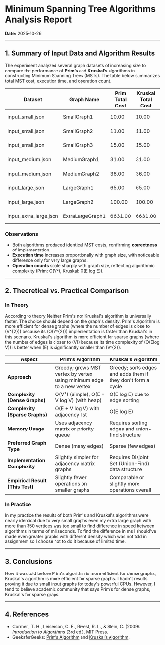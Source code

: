 # Minimum Spanning Tree Algorithms Analysis Report

**Date:** 2025-10-26

---

## 1. Summary of Input Data and Algorithm Results

The experiment analyzed several graph datasets of increasing size to compare the performance of **Prim’s** and **Kruskal’s** algorithms in constructing Minimum Spanning Trees (MSTs). The table below summarizes total MST cost, execution time, and operation count.

| Dataset              | Graph Name         | Prim Total Cost | Kruskal Total Cost | Prim Time (ms) | Kruskal Time (ms) | Prim Operations | Kruskal Operations | Equal Total Cost |
|----------------------|-------------------|-----------------|--------------------|----------------|--------------------|-----------------|--------------------|------------------|
| input_small.json     | SmallGraph1       | 10.00           | 10.00              | 4              | 1                  | 9               | 9                  | ✅ true |
| input_small.json     | SmallGraph2       | 11.00           | 11.00              | 0              | 0                  | 11              | 11                 | ✅ true |
| input_small.json     | SmallGraph3       | 15.00           | 15.00              | 0              | 0                  | 13              | 13                 | ✅ true |
| input_medium.json    | MediumGraph1      | 31.00           | 31.00              | 0              | 0                  | 23              | 23                 | ✅ true |
| input_medium.json    | MediumGraph2      | 36.00           | 36.00              | 0              | 0                  | 27              | 27                 | ✅ true |
| input_large.json     | LargeGraph1       | 65.00           | 65.00              | 0              | 0                  | 60              | 60                 | ✅ true |
| input_large.json     | LargeGraph2       | 100.00          | 100.00             | 1              | 1                  | 59              | 61                 | ✅ true |
| input_extra_large.json | ExtraLargeGraph1 | 6631.00         | 6631.00            | 8              | 8                  | 8931            | 8935               | ✅ true |

### Observations
- Both algorithms produced identical MST costs, confirming **correctness** of implementation.
- **Execution time** increases proportionally with graph size, with noticeable difference only for very large graphs.
- **Operation counts** scale sharply with graph size, reflecting algorithmic complexity (Prim: O(V²), Kruskal: O(E log E)).

---

## 2. Theoretical vs. Practical Comparison
### In Theory
According to theory Neither Prim's nor Kruskal's algorithm is universally faster.
The choice should depend on the graph's density. Prim's algorithm is more efficient
for dense graphs (where the number of edges is close to (V^{2})) because its (O(V^{2}))
implementation is faster than Kruskal's in this scenario. Kruskal's algorithm is more 
efficient for sparse graphs (where the number of edges is closer to (V)) because its 
time complexity of (O(Elog V)) is better when (E) is significantly smaller than (V^{2}).


| Aspect | **Prim’s Algorithm** | **Kruskal’s Algorithm** |
|--------|----------------------|--------------------------|
| **Approach** | Greedy; grows MST vertex by vertex using minimum edge to a new vertex | Greedy; sorts edges and adds them if they don't form a cycle |
| **Complexity (Dense Graphs)** | O(V²) (simple), O(E + V log V) (with heap) | O(E log E) due to edge sorting |
| **Complexity (Sparse Graphs)** | O(E + V log V) with adjacency list | O(E log E) |
| **Memory Usage** | Uses adjacency matrix or priority queue | Requires sorting edges and union-find structure |
| **Preferred Graph Type** | Dense (many edges) | Sparse (few edges) |
| **Implementation Complexity** | Slightly simpler for adjacency matrix graphs | Requires Disjoint Set (Union-Find) data structure |
| **Empirical Result (This Test)** | Slightly fewer operations on smaller graphs | Comparable or slightly more operations overall |

### In Practice
In my practice the results of both Prim's and Kruskal's algorithms were nearly identical due to very small graphs
even my extra large graph with more than 350 vertices was too small to find difference in speed between algorithms in terms of
miliseconds. To find the difference in ms I should've made even greater graphs with different density which was not told in assignment
so I choose not to do it because of limited time.

---

## 3. Conclusions

How it was told before Prim's algorithm is more efficient for dense graphs, Kruskal's algorithm is more efficient for sparse graphs.
I hadn't results proving it due to small input graphs for today's powerful CPUs. However, I tend to believe academic community that says
Prim's for dense graphs, Kruskal's for sparse graps.

---

## 4. References

- Cormen, T. H., Leiserson, C. E., Rivest, R. L., & Stein, C. (2009). *Introduction to Algorithms* (3rd ed.). MIT Press.
- GeeksforGeeks: [Prim’s Algorithm](https://www.geeksforgeeks.org/prims-algorithm-using-priority_queue-stl/) and [Kruskal’s Algorithm](https://www.geeksforgeeks.org/kruskals-algorithm-simple-implementation-for-adjacency-matrix/).
